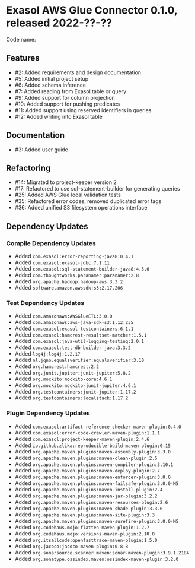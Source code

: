 # Exasol AWS Glue Connector 0.1.0, released 2022-??-??

Code name:

## Features

* #2: Added requirements and design documentation
* #5: Added initial project setup
* #6: Added schema inference
* #7: Added reading from Exasol table or query
* #9: Added support for column projection
* #10: Added support for pushing predicates
* #11: Added support using reserved identifiers in queries
* #12: Added writing into Exasol table

## Documentation

* #3: Added user guide

## Refactoring

* #14: Migrated to project-keeper version 2
* #17: Refactored to use sql-statement-builder for generating queries
* #25: Added AWS Glue local validation tests
* #35: Refactored error codes, removed duplicated error tags
* #36: Added unified S3 filesystem operations interface

## Dependency Updates

### Compile Dependency Updates

* Added `com.exasol:error-reporting-java8:0.4.1`
* Added `com.exasol:exasol-jdbc:7.1.11`
* Added `com.exasol:sql-statement-builder-java8:4.5.0`
* Added `com.thoughtworks.paranamer:paranamer:2.8`
* Added `org.apache.hadoop:hadoop-aws:3.3.2`
* Added `software.amazon.awssdk:s3:2.17.206`

### Test Dependency Updates

* Added `com.amazonaws:AWSGlueETL:3.0.0`
* Added `com.amazonaws:aws-java-sdk-s3:1.12.235`
* Added `com.exasol:exasol-testcontainers:6.1.1`
* Added `com.exasol:hamcrest-resultset-matcher:1.5.1`
* Added `com.exasol:java-util-logging-testing:2.0.1`
* Added `com.exasol:test-db-builder-java:3.3.2`
* Added `log4j:log4j:1.2.17`
* Added `nl.jqno.equalsverifier:equalsverifier:3.10`
* Added `org.hamcrest:hamcrest:2.2`
* Added `org.junit.jupiter:junit-jupiter:5.8.2`
* Added `org.mockito:mockito-core:4.6.1`
* Added `org.mockito:mockito-junit-jupiter:4.6.1`
* Added `org.testcontainers:junit-jupiter:1.17.2`
* Added `org.testcontainers:localstack:1.17.2`

### Plugin Dependency Updates

* Added `com.exasol:artifact-reference-checker-maven-plugin:0.4.0`
* Added `com.exasol:error-code-crawler-maven-plugin:1.1.1`
* Added `com.exasol:project-keeper-maven-plugin:2.4.6`
* Added `io.github.zlika:reproducible-build-maven-plugin:0.15`
* Added `org.apache.maven.plugins:maven-assembly-plugin:3.3.0`
* Added `org.apache.maven.plugins:maven-clean-plugin:2.5`
* Added `org.apache.maven.plugins:maven-compiler-plugin:3.10.1`
* Added `org.apache.maven.plugins:maven-deploy-plugin:2.7`
* Added `org.apache.maven.plugins:maven-enforcer-plugin:3.0.0`
* Added `org.apache.maven.plugins:maven-failsafe-plugin:3.0.0-M5`
* Added `org.apache.maven.plugins:maven-install-plugin:2.4`
* Added `org.apache.maven.plugins:maven-jar-plugin:3.2.2`
* Added `org.apache.maven.plugins:maven-resources-plugin:2.6`
* Added `org.apache.maven.plugins:maven-shade-plugin:3.3.0`
* Added `org.apache.maven.plugins:maven-site-plugin:3.3`
* Added `org.apache.maven.plugins:maven-surefire-plugin:3.0.0-M5`
* Added `org.codehaus.mojo:flatten-maven-plugin:1.2.7`
* Added `org.codehaus.mojo:versions-maven-plugin:2.10.0`
* Added `org.itsallcode:openfasttrace-maven-plugin:1.5.0`
* Added `org.jacoco:jacoco-maven-plugin:0.8.8`
* Added `org.sonarsource.scanner.maven:sonar-maven-plugin:3.9.1.2184`
* Added `org.sonatype.ossindex.maven:ossindex-maven-plugin:3.2.0`
